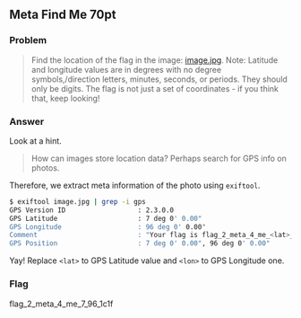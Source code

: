 <!-- This markdown file is writeup template. -->

## Meta Find Me 70pt

### Problem
> Find the location of the flag in the image: [image.jpg](https://webshell2017.picoctf.com/static/386dfa784c0cd5041a6cb5b870bfdaa8/image.jpg). Note: Latitude and longitude values are in degrees with no degree symbols,/direction letters, minutes, seconds, or periods. They should only be digits. The flag is not just a set of coordinates - if you think that, keep looking!

### Answer
Look at a hint.

> How can images store location data? Perhaps search for GPS info on photos.

Therefore, we extract meta information of the photo using `exiftool`.

```bash
$ exiftool image.jpg | grep -i gps
GPS Version ID                  : 2.3.0.0
GPS Latitude                    : 7 deg 0' 0.00"
GPS Longitude                   : 96 deg 0' 0.00"
Comment                         : "Your flag is flag_2_meta_4_me_<lat>_<lon>_1c1f. Now find the GPS coordinates of this image! (Degrees only please)"
GPS Position                    : 7 deg 0' 0.00", 96 deg 0' 0.00"
```

Yay! Replace `<lat>` to GPS Latitude value and `<lon>` to GPS Longitude one. 

### Flag
flag_2_meta_4_me_7_96_1c1f
